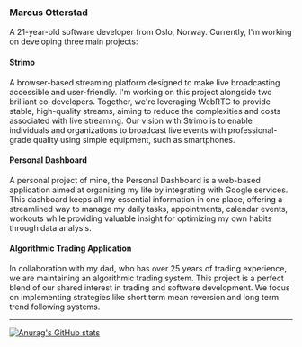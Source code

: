 ### Marcus Otterstad
A 21-year-old software developer from Oslo, Norway. Currently, I'm working on developing three main projects:

#### Strimo
A browser-based streaming platform designed to make live broadcasting accessible and user-friendly. I'm working on this project alongside two brilliant co-developers. Together, we're leveraging WebRTC to provide stable, high-quality streams, aiming to reduce the complexities and costs associated with live streaming. Our vision with Strimo is to enable individuals and organizations to broadcast live events with professional-grade quality using simple equipment, such as smartphones.

#### Personal Dashboard
A personal project of mine, the Personal Dashboard is a web-based application aimed at organizing my life by integrating with Google services. This dashboard keeps all my essential information in one place, offering a streamlined way to manage my daily tasks, appointments, calendar events, workouts while providing valuable insight for optimizing my own habits through data analysis.

#### Algorithmic Trading Application
In collaboration with my dad, who has over 25 years of trading experience, we are maintaining an algorithmic trading system. This project is a perfect blend of our shared interest in trading and software development. We focus on implementing strategies like short term mean reversion and long term trend following systems.

---

[![Anurag's GitHub stats](https://github-readme-stats.vercel.app/api?username=marcusotterstad)](https://github.com/anuraghazra/github-readme-stats)
